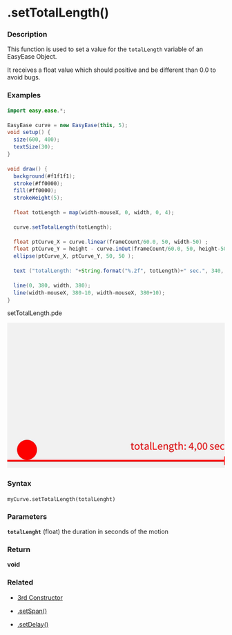 # .setTotalLength()

### Description

This function is used to set a value for the `totalLength` variable of an EasyEase Object.

It receives a float value which should positive and be different than 0.0 to avoid bugs.

### Examples

```java
import easy.ease.*;

EasyEase curve = new EasyEase(this, 5);
void setup() {
  size(600, 400);
  textSize(30);
}

void draw() {
  background(#f1f1f1);
  stroke(#ff0000);
  fill(#ff0000);
  strokeWeight(5);

  float totLength = map(width-mouseX, 0, width, 0, 4);

  curve.setTotalLength(totLength);

  float ptCurve_X = curve.linear(frameCount/60.0, 50, width-50) ;
  float ptCurve_Y = height - curve.inOut(frameCount/60.0, 50, height-50) ;
  ellipse(ptCurve_X, ptCurve_Y, 50, 50 );

  text ("totalLength: "+String.format("%.2f", totLength)+" sec.", 340, 350);

  line(0, 380, width, 380);
  line(width-mouseX, 380-10, width-mouseX, 380+10);
}

```

<div class="exampleWindow">
  <div class="title">
      <div class="dot red"></div>
      <div class="dot amber"></div>
      <div class="dot green"></div>
      <p >setTotalLength.pde</p>
  </div>

![.setTotalLength()](../images/tools/setTotalLength.gif)

</div>

### Syntax

`myCurve.setTotalLength(totalLenght) `

### Parameters

**`totalLenght`** (float) the duration in seconds of the motion

### Return

**void**

### Related

- [3rd Constructor](constructors.md#constructor-3-with-exponential-intensity-and-time-related-parameters)

- [.setSpan()](./tools/setSpan.md)

- [.setDelay()](./tools/setDelay.md)
